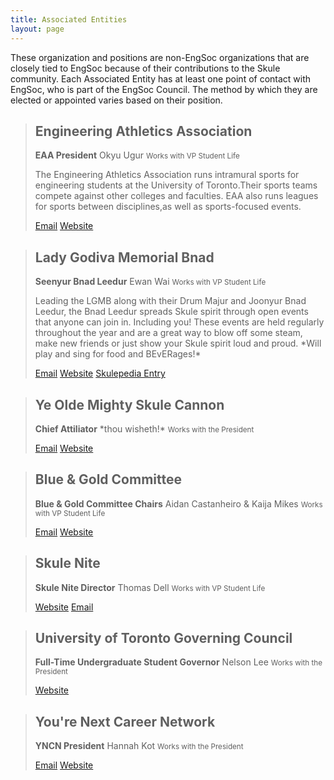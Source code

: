 ```yaml
---
title: Associated Entities
layout: page
---
```


These organization and positions are non-EngSoc organizations that are closely tied to EngSoc because of their contributions to the Skule community. Each Associated Entity has at least one point of contact with EngSoc, who is part of the EngSoc Council. The method by which they are elected or appointed varies based on their position.


> ## Engineering Athletics Association
> <p><b class="vp-student-life-text">EAA President</b> Okyu Ugur 
> <small class="vp-student-life-text">Works with VP Student Life</small></p>
> The Engineering Athletics Association runs intramural sports for engineering students at the University of Toronto.Their sports teams compete against other colleges and faculties. EAA also runs leagues for sports between disciplines,as well as sports-focused events.
> 
> <a class="button is-small vp-student-life" href="mailto:president@eaa.skuleca">Email</a> 
> <a class="button is-small vp-student-life" href="http://eaa.skule.ca">Website</a>

> ## Lady Godiva Memorial Bnad
> <p><b class="vp-student-life-text">Seenyur Bnad Leedur</b> Ewan Wai 
> <small class="vp-student-life-text">Works with VP Student Life</small> </p>
> Leading the LGMB along with their Drum Majur and Joonyur Bnad Leedur, the Bnad Leedur spreads Skule spirit through open events that anyone can join in. Including you! These events are held regularly throughout the year and are a great way to blow off some steam, make new friends or just show your Skule spirit loud and proud. *Will play and sing for food and BEvERages!*
> 
> <a class="button is-small vp-student-life" href="mailto:lgmb@skule.ca">Email</a> 
> <a class="button is-small vp-student-life" href="http://lgmb.skule.ca">Website</a> 
> <a class="button is-small vp-student-life" href="http://skulepedia.ca/wiki/Lady_Godiva_Memorial_Bnad">Skulepedia Entry</a>

> ## Ye Olde Mighty Skule Cannon
> <p><b class="president-text">Chief Attiliator</b> *thou wisheth!*
> <small class="president-text">Works with the President</small></p> 
> 
> <a class="button is-small president" href="mailto:kaboom@skule.ca">Email</a> 
> <a class="button is-small president" href="http://smokeandthunder.ca">Website</a>

> ## Blue & Gold Committee
> <p><b class="vp-student-life-text">Blue & Gold Committee Chairs</b> Aidan Castanheiro & Kaija Mikes
> <small class="vp-student-life-text">Works with VP Student Life</small></p> 
> 
> <a class="button is-small vp-student-life" href="mailto:blueandgold@skule.ca">Email</a> 
> <a class="button is-small vp-student-life" href="http://blueandgold.skuleca">Website</a>

> ## Skule Nite
> <p><b class="vp-student-life-text">Skule Nite Director</b> Thomas Dell
> <small class="vp-student-life-text">Works with VP Student Life</small></p> 
> 
> <a class="button is-small vp-student-life" href="http://skulenite.skule.ca/">Website</a> 
> <a class="button is-small vp-student-life" href="mailto:skulenite@skule.ca">Email</a>

> ## University of Toronto Governing Council
> <p><b class="president-text">Full-Time Undergraduate Student Governor</b> Nelson Lee
> <small class="president-text">Works with the President</small></p> 
> 
> <a class="button is-small president" href="http://wwwgoverningcouncil.utoronto.ca/">Website</a>

> ## You're Next Career Network
> <p><b class="president-text">YNCN President</b> Hannah Kot
> <small class="president-text">Works with the President</small></p> 
> 
> <a class="button is-small president" href="mailto:contact@yourenext.ca">Email</a> 
> <a class="button is-small president" href="http://yourenext.ca/">Website</a>
